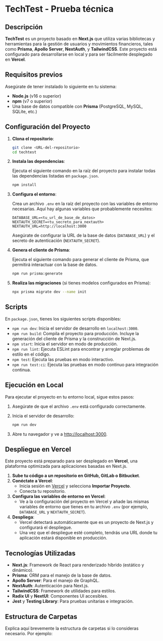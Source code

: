 # TechTest - Prueba técnica

## Descripción

**TechTest** es un proyecto basado en **Next.js** que utiliza varias bibliotecas y herramientas para la gestión de usuarios y movimientos financieros, tales como **Prisma**, **Apollo Server**, **NextAuth**, y **TailwindCSS**. Este proyecto está configurado para desarrollarse en local y para ser fácilmente desplegado en **Vercel**.

## Requisitos previos

Asegúrate de tener instalado lo siguiente en tu sistema:

- **Node.js** (v16 o superior)
- **npm** (v7 o superior)
- Una base de datos compatible con **Prisma** (PostgreSQL, MySQL, SQLite, etc.)

## Configuración del Proyecto

1. **Clona el repositorio**:

    ```bash
    git clone <URL-del-repositorio>
    cd techtest
    ```

2. **Instala las dependencias**:

    Ejecuta el siguiente comando en la raíz del proyecto para instalar todas las dependencias listadas en `package.json`.

    ```bash
    npm install
    ```

3. **Configura el entorno**:

    Crea un archivo `.env` en la raíz del proyecto con las variables de entorno necesarias. Aquí hay algunas variables que probablemente necesites:

    ```env
    DATABASE_URL=<tu_url_de_base_de_datos>
    NEXTAUTH_SECRET=<tu_secreto_para_nextauth>
    NEXTAUTH_URL=http://localhost:3000
    ```

    Asegúrate de configurar la URL de la base de datos (`DATABASE_URL`) y el secreto de autenticación (`NEXTAUTH_SECRET`).

4. **Genera el cliente de Prisma**:

    Ejecuta el siguiente comando para generar el cliente de Prisma, que permitirá interactuar con la base de datos.

    ```bash
    npm run prisma:generate
    ```

5. **Realiza las migraciones** (si tienes modelos configurados en Prisma):

    ```bash
    npx prisma migrate dev --name init
    ```

## Scripts

En `package.json`, tienes los siguientes scripts disponibles:

- `npm run dev`: Inicia el servidor de desarrollo en `localhost:3000`.
- `npm run build`: Compila el proyecto para producción. Incluye la generación del cliente de Prisma y la construcción de Next.js.
- `npm start`: Inicia el servidor en modo de producción.
- `npm run lint`: Ejecuta ESLint para encontrar y arreglar problemas de estilo en el código.
- `npm test`: Ejecuta las pruebas en modo interactivo.
- `npm run test:ci`: Ejecuta las pruebas en modo continuo para integración continua.

## Ejecución en Local

Para ejecutar el proyecto en tu entorno local, sigue estos pasos:

1. Asegúrate de que el archivo `.env` está configurado correctamente.
2. Inicia el servidor de desarrollo:

    ```bash
    npm run dev
    ```

3. Abre tu navegador y ve a [http://localhost:3000](http://localhost:3000).

## Despliegue en Vercel

Este proyecto está preparado para ser desplegado en **Vercel**, una plataforma optimizada para aplicaciones basadas en Next.js.

1. **Sube tu código a un repositorio en GitHub, GitLab o Bitbucket**.
2. **Conéctate a Vercel**:
   - Inicia sesión en [Vercel](https://vercel.com) y selecciona **Importar Proyecto**.
   - Conecta tu repositorio.
3. **Configura las variables de entorno en Vercel**:
   - Ve a la configuración del proyecto en Vercel y añade las mismas variables de entorno que tienes en tu archivo `.env` (por ejemplo, `DATABASE_URL` y `NEXTAUTH_SECRET`).
4. **Despliega**:
   - Vercel detectará automáticamente que es un proyecto de Next.js y configurará el despliegue.
   - Una vez que el despliegue esté completo, tendrás una URL donde tu aplicación estará disponible en producción.

## Tecnologías Utilizadas

- **Next.js**: Framework de React para renderizado híbrido (estático y dinámico).
- **Prisma**: ORM para el manejo de la base de datos.
- **Apollo Server**: Para el manejo de GraphQL.
- **NextAuth**: Autenticación para Next.js.
- **TailwindCSS**: Framework de utilidades para estilos.
- **Radix UI** y **NextUI**: Componentes UI accesibles.
- **Jest** y **Testing Library**: Para pruebas unitarias e integración.

## Estructura de Carpetas

Explica aquí brevemente la estructura de carpetas si lo consideras necesario. Por ejemplo:

